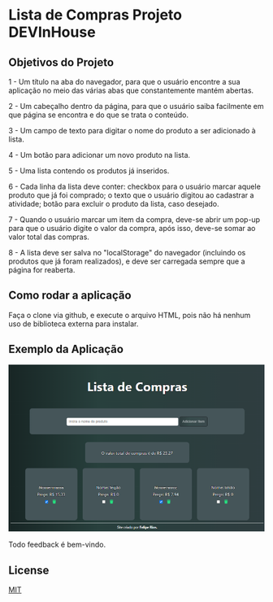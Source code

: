 # Lista de Compras Projeto DEVInHouse

## Objetivos do Projeto

1 - Um título na aba do navegador, para que o usuário encontre a sua aplicação no meio das várias abas que constantemente mantém abertas.

2 - Um cabeçalho dentro da página, para que o usuário saiba facilmente em que página se encontra e do que se trata o conteúdo.

3 - Um campo de texto para digitar o nome do produto a ser adicionado à lista.

4 - Um botão para adicionar um novo produto na lista.

5 - Uma lista contendo os produtos já inseridos.

6 - Cada linha da lista deve conter: checkbox para o usuário marcar aquele produto que já foi comprado; o texto que o usuário digitou ao cadastrar a atividade; botão para excluir o produto da lista, caso desejado.

7 - Quando o usuário marcar um item da compra, deve-se abrir um pop-up para que o usuário digite o valor da compra, após isso, deve-se somar ao valor total das compras.

8 - A lista deve ser salva no "localStorage" do navegador (incluindo os produtos que já foram realizados), e deve ser carregada sempre que a página for reaberta.
 

## Como rodar a aplicação

Faça o clone via github, e execute o arquivo HTML, pois não há nenhum uso de biblioteca externa para instalar.

## Exemplo da Aplicação
<img src='listadecompras.png' alt='Documentação da API'>

Todo feedback é bem-vindo. 

## License
[MIT](https://choosealicense.com/licenses/mit/)